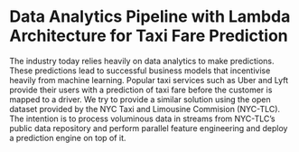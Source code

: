 # Data Analytics Pipeline with Lambda Architecture for Taxi Fare Prediction

The industry today relies heavily on data analytics to make predictions. These predictions lead to successful business models that incentivise heavily from machine learning. Popular taxi services such as Uber and Lyft provide their users with a prediction of taxi fare before the customer is mapped to a driver. We try to provide a similar solution using the open dataset provided by the NYC Taxi and Limousine Commision (NYC-TLC). The intention is to process voluminous data in streams from NYC-TLC’s public data repository and perform parallel feature engineering and deploy a prediction engine on top of it.